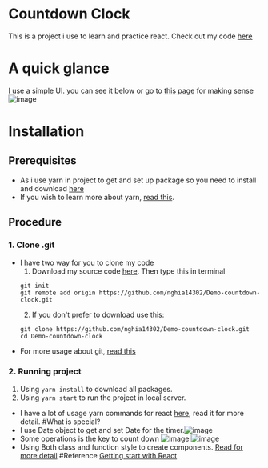 # Countdown Clock
This is a project i use to learn and practice react. Check out my code [here](https://github.com/nghia14302/Demo-countdown-clock/tree/master)

# A quick glance
I use a simple UI. you can see it below or go to [this page](https://nghia14302.github.io/Demo-countdown-clock/) for making sense
![image](https://user-images.githubusercontent.com/22288298/118349939-fd4aa880-b57d-11eb-8b23-2758476f50a5.png)
# Installation 
## Prerequisites
  - As i use yarn in project to get and set up package so you need to install and download [here](https://classic.yarnpkg.com/en/)
  - If you wish to learn more about yarn, [read this](https://classic.yarnpkg.com/en/docs).
## Procedure
### 1. Clone .git
- I have two way for you to clone my code
   1. Download my source code [here](https://github.com/nghia14302/Demo-countdown-clock/tree/master). Then type this in terminal
    ```
    git init
    git remote add origin https://github.com/nghia14302/Demo-countdown-clock.git
    ```
   2. If you don't prefer to download use this:
   ```
   git clone https://github.com/nghia14302/Demo-countdown-clock.git
   cd Demo-countdown-clock
   ```
- For more usage about git, [read this](https://www.git-tower.com/learn/git/commands/)
### 2. Running project
  1.  Using `yarn install` to download all packages.
  2. Using `yarn start` to run the project in local server. 
- I have a lot of usage yarn commands for react [here](https://github.com/nghia14302/Demo-countdown-clock/blob/master/ReacIntroduction.md), read it for more detail.
#What is special?
 - I use Date object to get and set Date for the timer.![image](https://user-images.githubusercontent.com/22288298/118350412-b14d3300-b580-11eb-9978-e4bbb4480cd3.png)
 - Some operations is the key to count down ![image](https://user-images.githubusercontent.com/22288298/118350442-d93c9680-b580-11eb-949d-6fa7c6686151.png) ![image](https://user-images.githubusercontent.com/22288298/118350446-e3f72b80-b580-11eb-95fc-def29ecfd37e.png)
 - Using Both class and function style to create components. [Read for more detail](https://reactjs.org/docs/components-and-props.html#function-and-class-components)
#Reference
[Getting start with React](https://reactjs.org/docs/getting-started.html)
